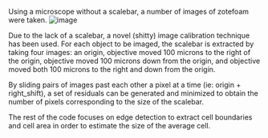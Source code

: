 Using a microscope without a scalebar, a number of images of zotefoam were taken. 
![image](https://github.com/user-attachments/assets/12d8d6b1-2693-4220-8d39-9d2a18ff0dcd)

Due to the lack of a scalebar, a novel (shitty) image calibration technique has been used. For each object to be imaged, 
the scalebar is extracted by taking four images: an origin, objective moved 100 microns to the right of the origin, objective
moved 100 microns down from the origin, and objective moved both 100 microns to the right and down from the origin.

By sliding pairs of images past each other a pixel at a time (ie: origin + right_shift), a set of residuals can be generated and
minimized to obtain the number of pixels corresponding to the size of the scalebar.

The rest of the code focuses on edge detection to extract cell boundaries and cell area in order to estimate the size of the average cell.
